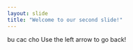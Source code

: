 ```yaml
---
layout: slide
title: "Welcome to our second slide!"
---
```

bu cac cho
Use the left arrow to go back!
